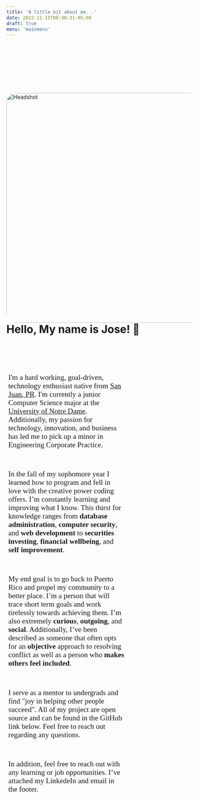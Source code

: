 ```yaml
---
title: 'A little bit about me...'
date: 2022-11-15T00:40:31-05:00
draft: true
menu: 'mainmenu'
---
```


<img src="/headshot.JPG" alt="Headshot" style="float: right; height:600px;border-radius:25px;margin-top: 130px;">

<br />
<br />

<style>
    .about-content{
        width: 60%;
        display: flex;
        flex-direction: column;
        float: left;
        gap: 1rem;
        font-family: Source Sans Pro;
        font-size: 1.2rem;
        margin: 5px;
    }

</style>

# Hello, My name is Jose! :wave:

<div class= "about-content" >
<p>

I'm a hard working, goal-driven, technology enthusiast native from [San Juan, PR](https://en.wikipedia.org/wiki/San_Juan,_Puerto_Rico). I'm currently a junior Computer Science major at the [University of Notre Dame](https://en.wikipedia.org/wiki/University_of_Notre_Dame). Additionally, my passion for technology, innovation, and business has led me to pick up a minor in Engineering Corporate Practice.

In the fall of my sophomore year I learned how to program and fell in love with the creative power coding offers. I’m constantly learning and improving what I know. This thirst for knowledge ranges from <b>database administration</b>, <b>computer security</b>, and <b>web development</b> to <b>securities investing</b>, <b>financial wellbeing</b>, and <b>self improvement</b>.

My end goal is to go back to Puerto Rico and propel my community to a better place. I’m a person that will trace short term goals and work tirelessly towards achieving them. I’m also extremely <b>curious</b>, <b>outgoing</b>, and <b>social</b>. Additionally, I’ve been described as someone that often opts for an <b>objective</b> approach to resolving conflict as well as a person who <b>makes others feel included</b>.

I serve as a mentor to undergrads and find "joy in helping other people succeed". All of my project are open source and can be found in the GitHub link below. Feel free to reach out regarding any questions.

In addition, feel free to reach out with any learning or job opportunities. I’ve attached my LinkedeIn and email in the footer.

</p>

</div>
